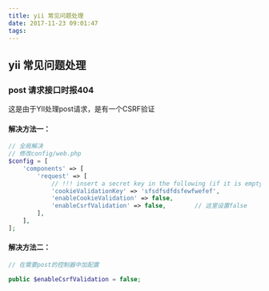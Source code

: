 ```yaml
---
title: yii 常见问题处理
date: 2017-11-23 09:01:47
tags:
---
```


## yii 常见问题处理

### post 请求接口时报404
这是由于YII处理post请求，是有一个CSRF验证

#### 解决方法一：
``` php
// 全局解决 
// 修改config/web.php
$config = [
    'components' => [
        'request' => [
            // !!! insert a secret key in the following (if it is empty) - this is required by cookie validation
            'cookieValidationKey' => 'sfsdfsdfdsfewfwefef',
            'enableCookieValidation' => false,      
            'enableCsrfValidation' => false,        // 这里设置false
        ],
    ],
];
```

#### 解决方法二：
``` php
// 在需要post的控制器中加配置

public $enableCsrfValidation = false;
```
